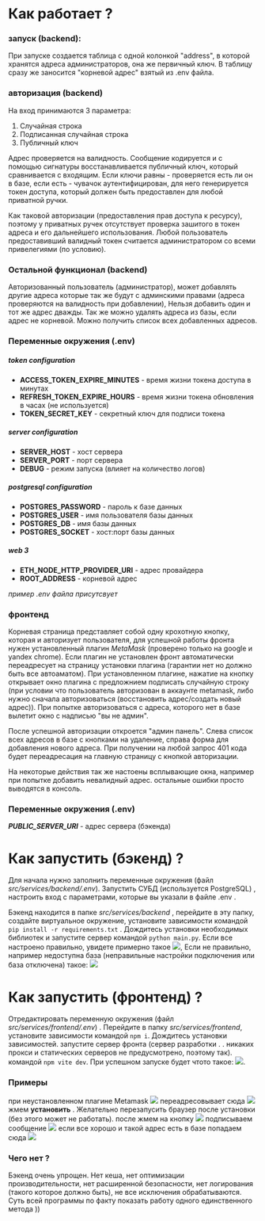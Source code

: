 # Как работает ? 

### запуск (backend):
При запуске создается таблица с одной колонкой "address",
в которой хранятся адреса администраторов, она же первичный ключ.
В таблицу сразу же заносится "корневой адрес" взятый из .env файла.

### авторизация (backend)
На вход принимаются 3 параметра:
1. Случайная строка
2. Подписанная случайная строка
3. Публичный ключ

Адрес проверяется на валидность. Сообщение кодируется и с помощью 
сигнатуры восстанавливается публичный ключ, который сравнивается с
входящим. Если ключи равны - проверяется есть ли он в базе, если есть - чувачок аутентифицирован, для него генерируется
токен доступа, который должен быть предоставлен для любой приватной ручки.


Как таковой авторизации (предоставления прав доступа к ресурсу),
поэтому у приватных ручек отсутствует проверка зашитого в токен адреса и 
его дальнейшего использования. Любой пользователь предоставивший валидный
токен считается администратором со всеми привелегиями (по условию).


### Остальной функционал (backend)
Авторизованный пользователь (администратор), может добавлять другие адреса 
которые так же будут с админскими правами (адреса проверяются на валидность при добавлении),
Нельзя добавить один и тот же адрес дважды. Так же можно удалять адреса из базы, если адрес не корневой.
Можно получить список всех добавленных адресов.

### Переменные окружения (.env)
##### token configuration
* **ACCESS_TOKEN_EXPIRE_MINUTES** - время жизни токена доступа в минутах
* **REFRESH_TOKEN_EXPIRE_HOURS** - время жизни токена обновления в часах (не используется)
* **TOKEN_SECRET_KEY** - секретный ключ для подписи токена

##### server configuration
* **SERVER_HOST** - хост сервера
* **SERVER_PORT** - порт сервера
* **DEBUG** - режим запуска (влияет на количество логов)

##### postgresql configuration
* **POSTGRES_PASSWORD** - пароль к базе данных
* **POSTGRES_USER** - имя пользователя базы данных
* **POSTGRES_DB** - имя базы данных
* **POSTGRES_SOCKET** - хост:порт базы данных

##### web 3
* **ETH_NODE_HTTP_PROVIDER_URI** - адрес провайдера
* **ROOT_ADDRESS** - корневой адрес

*пример .env файла присутсвует*

### фронтенд
Корневая страница представляет собой одну крохотную кнопку,
которая и авторизует пользователя, для успешной работы фронта нужен установленный плагин *MetaMask*
(проверено только на google и yandex chrome). Если плагин не установлен фронт автоматически переадресует
на страницу установки плагина (гарантии нет но должно быть все автоаматом). 
При установленном плагине, нажатие на кнопку открывает окно плагина с предложнием подписать случайную строку
(при условии что пользователь авторизован в аккаунте metamask, либо нужно сначала авторизоваться (восстановить адрес/создать новый адрес)).
При попытке авторизоваться с адреса, которого нет в базе вылетит окно с надписью "вы не админ".


После успешной авторизации откроется "админ панель".
Слева список всех адресов в базе с кнопками на удаление, 
справа форма для добавления нового адреса. При получении на любой запрос 401 кода
будет переадресация на главную страницу с кнопкой авторизации.


На некоторые действия так же настоены всплывающие окна, например при попытке добавить невалидный адрес.
остальные ошибки просто выводятся в консоль.

### Переменные окружения (.env)
***PUBLIC_SERVER_URI*** - адрес сервера (бэкенда)


# Как запустить (бэкенд) ?
Для начала нужно заполнить переменные окружения (файл *src/services/backend/.env*).
Запустить СУБД (используется PostgreSQL) ,
настроить вход с параметрами, которые вы указали в файле .env .


Бэкенд находится в папке *src/services/backend* , перейдите в эту папку, 
создайте виртуальное окружение, установите зависимости командой 
```pip install -r requirements.txt``` .
Дождитесь установки необходимых библиотек и запустите сервер командой 
```python main.py```. 
Если все настроено правильно, увидете примерно такое ![](screenshots/2024-12-12_11-35-13.png),
Если не правильно, например недоступна база (неправильные настройки подключения или база отключена) такое:
![](screenshots/2024-12-12_11-24-59.png)

# Как запустить (фронтенд) ?
Отредактировать переменную окружения (файл *src/services/frontend/.env*) .
Перейдите в папку *src/services/frontend*, установите зависимости командой 
```npm i```. Дождитесь установки зависимостей. запустите сервер фронта
(сервер разработки . . никаких прокси и статических серверов не предусмотрено, поэтому так).
командой ```npm vite dev```.
При успешном запуске будет чтото такое: ![](screenshots/2024-12-12_11-58-41.png).


### Примеры

при неустановленном плагине Metamask ![](screenshots/2024-12-12_12-06-01.png)
переадресовывает сюда ![](screenshots/2024-12-12_12-07-23.png)
жмем **установить** .
Желательно перезапусить браузер после установки (без этого может не работать).
после жмем на кнопку ![](screenshots/2024-12-12_12-14-40.png)
подписываем сообщение ![](screenshots/2024-12-12_12-33-15.png)
если все хорошо и такой адрес есть в базе попадаем сюда ![](screenshots/2024-12-12_14-34-27.png)


### Чего нет ?
Бэкенд очень упрощен. Нет кеша, нет оптимизации производительности, 
нет расширенной безопасности, нет логирования (такого которое должно быть), 
не все исключения обрабатываются. 
Суть всей программы по факту показать работу одного единственного метода ))






